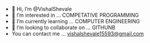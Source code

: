- 👋 Hi, I’m @VishalShevale
- 👀 I’m interested in ... COMPETATIVE PROGRAMMING
- 🌱 I’m currently learning ... COMPUTER ENGINEERING
- 💞️ I’m looking to collaborate on ... GITHUNB
-   You can contact me  ... vishalshevale15593@gmail.com

<!---
VishalShevale/VishalShevale is a ✨ special ✨ repository because its `README.md` (this file) appears on your GitHub profile.
You can click the Preview link to take a look at your changes.
--->
